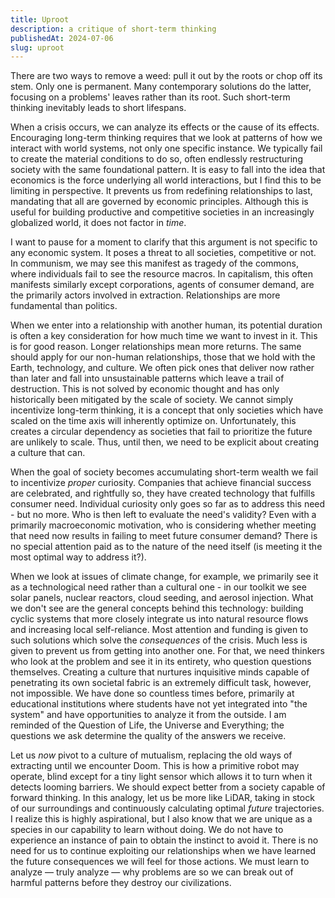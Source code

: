 ```yaml
---
title: Uproot
description: a critique of short-term thinking
publishedAt: 2024-07-06
slug: uproot
---
```


There are two ways to remove a weed: pull it out by the roots or chop off its stem. Only one is permanent. Many contemporary solutions do the latter, focusing on a problems' leaves rather than its root. Such short-term thinking inevitably leads to short lifespans.

When a crisis occurs, we can analyze its effects or the cause of its effects. Encouraging long-term thinking requires that we look at patterns of how we interact with world systems, not only one specific instance. We typically fail to create the material conditions to do so, often endlessly restructuring society with the same foundational pattern. It is easy to fall into the idea that economics is the force underlying all world interactions, but I find this to be limiting in perspective. It prevents us from redefining relationships to last, mandating that all are governed by economic principles. Although this is useful for building productive and competitive societies in an increasingly globalized world, it does not factor in _time_.

I want to pause for a moment to clarify that this argument is not specific to any economic system. It poses a threat to all societies, competitive or not. In communism, we may see this manifest as tragedy of the commons, where individuals fail to see the resource macros. In capitalism, this often manifests similarly except corporations, agents of consumer demand, are the primarily actors involved in extraction. Relationships are more fundamental than politics.

When we enter into a relationship with another human, its potential duration is often a key consideration for how much time we want to invest in it. This is for good reason. Longer relationships mean more returns. The same should apply for our non-human relationships, those that we hold with the Earth, technology, and culture. We often pick ones that deliver now rather than later and fall into unsustainable patterns which leave a trail of destruction. This is not solved by economic thought and has only historically been mitigated by the scale of society. We cannot simply incentivize long-term thinking, it is a concept that only societies which have scaled on the time axis will inherently optimize on. Unfortunately, this creates a circular dependency as societies that fail to prioritize the future are unlikely to scale. Thus, until then, we need to be explicit about creating a culture that can.

When the goal of society becomes accumulating short-term wealth we fail to incentivize _proper_ curiosity. Companies that achieve financial success are celebrated, and rightfully so, they have created technology that fulfills consumer need. Individual curiosity only goes so far as to address this need - but no more. Who is then left to evaluate the need's validity? Even with a primarily macroeconomic motivation, who is considering whether meeting that need now results in failing to meet future consumer demand? There is no special attention paid as to the nature of the need itself (is meeting it the most optimal way to address it?).

When we look at issues of climate change, for example, we primarily see it as a technological need rather than a cultural one - in our toolkit we see solar panels, nuclear reactors, cloud seeding, and aerosol injection. What we don't see are the general concepts behind this technology: building cyclic systems that more closely integrate us into natural resource flows and increasing local self-reliance. Most attention and funding is given to such solutions which solve the _consequences_ of the crisis. Much less is given to prevent us from getting into another one. For that, we need thinkers who look at the problem and see it in its entirety, who question questions themselves. Creating a culture that nurtures inquisitive minds capable of penetrating its own societal fabric is an extremely difficult task, however, not impossible. We have done so countless times before, primarily at educational institutions where students have not yet integrated into "the system" and have opportunities to analyze it from the outside. I am reminded of the Question of Life, the Universe and Everything; the questions we ask determine the quality of the answers we receive.

Let us _now_ pivot to a culture of mutualism, replacing the old ways of extracting until we encounter Doom. This is how a primitive robot may operate, blind except for a tiny light sensor which allows it to turn when it detects looming barriers. We should expect better from a society capable of forward thinking. In this analogy, let us be more like LiDAR, taking in stock of our surroundings and continuously calculating optimal _future_ trajectories. I realize this is highly aspirational, but I also know that we are unique as a species in our capability to learn without doing. We do not have to experience an instance of pain to obtain the instinct to avoid it. There is no need for us to continue exploiting our relationships when we have learned the future consequences we will feel for those actions. We must learn to analyze — truly analyze — why problems are so we can break out of harmful patterns before they destroy our civilizations.
